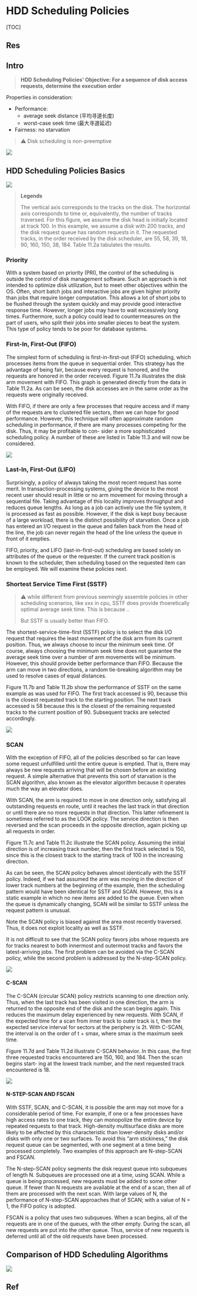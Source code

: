 # HDD Scheduling Policies

[TOC]



## Res


## Intro
> **HDD Scheduling Policies' Objective: For a sequence of disk access requests, determine the execution order**

Properties in consideration:
- Performance:
	- average seek distance (平均寻道长度)
	- worst-case seek time (最大寻道延迟)
- Fairness: no starvation

> ⚠ Disk scheduling is non-preemptive

![](../../../../../../../../Assets/Pics/Screenshot%202023-06-19%20at%203.38.38%20PM.png)



## HDD Scheduling Policies Basics
![](../../../../../../../../Assets/Pics/Screenshot%202023-05-25%20at%204.17.42%20PM.png)

> **Legends** 
> 
> The vertical axis corresponds to the tracks on the disk. The horizontal axis corresponds to time or, equivalently, the number of tracks traversed. For this figure, we assume the disk head is initially located at track 100. In this example, we assume a disk with 200 tracks, and the disk request queue has random requests in it. The requested tracks, in the order received by the disk scheduler, are 55, 58, 39, 18, 90, 160, 150, 38, 184. Table 11.2a tabulates the results.


### Priority
With a system based on priority (PRI), the control of the scheduling is outside the control of disk management software. Such an approach is not intended to optimize disk utilization, but to meet other objectives within the OS. Often, short batch jobs and interactive jobs are given higher priority than jobs that require longer computation. This allows a lot of short jobs to be flushed through the system quickly and may provide good interactive response time. However, longer jobs may have to wait excessively long times. Furthermore, such a policy could lead to countermeasures on the part of users, who split their jobs into smaller pieces to beat the system. This type of policy tends to be poor for database systems.


### First-In, First-Out (FIFO)
The simplest form of scheduling is first-in-first-out (FIFO) scheduling, which processes items from the queue in sequential order. This strategy has the advantage of being fair, because every request is honored, and the requests are honored in the order received. Figure 11.7a illustrates the disk arm movement with FIFO. This graph is generated directly from the data in Table 11.2a. As can be seen, the disk accesses are in the same order as the requests were originally received.

With FIFO, if there are only a few processes that require access and if many of the requests are to clustered file sectors, then we can hope for good performance. However, this technique will often approximate random scheduling in performance, if there are many processes competing for the disk. Thus, it may be profitable to con- sider a more sophisticated scheduling policy. A number of these are listed in Table 11.3 and will now be considered.

![](../../../../../../../../Assets/Pics/Screenshot%202023-05-25%20at%204.15.37%20PM.png)


### Last-In, First-Out (LIFO)
Surprisingly, a policy of always taking the most recent request has some merit. In transaction-processing systems, giving the device to the most recent user should result in little or no arm movement for moving through a sequential file. Taking advantage of this locality improves throughput and reduces queue lengths. As long as a job can actively use the file system, it is processed as fast as possible. However, if the disk is kept busy because of a large workload, there is the distinct possibility of starvation. Once a job has entered an I/O request in the queue and fallen back from the head of the line, the job can never regain the head of the line unless the queue in front of it empties.

FIFO, priority, and LIFO (last-in-first-out) scheduling are based solely on attributes of the queue or the requester. If the current track position is known to the scheduler, then scheduling based on the requested item can be employed. We will examine these policies next.


### Shortest Service Time First (SSTF)
> ⚠ while different from previous seemingly assemble policies in other scheduling scenarios, like xxx in cpu, SSTF does provide thoeretically optimal average seek time. This is because ..
> 
> But SSTF is usually better than FIFO.

The shortest-service-time-first (SSTF) policy is to select the disk I/O request that requires the least movement of the disk arm from its current position. Thus, we always choose to incur the minimum seek time. Of course, always choosing the minimum seek time does not guarantee the average seek time over a number of arm movements will be minimum. However, this should provide better performance than FIFO. Because the arm can move in two directions, a random tie-breaking algorithm may be used to resolve cases of equal distances.

Figure 11.7b and Table 11.2b show the performance of SSTF on the same example as was used for FIFO. The first track accessed is 90, because this is the closest requested track to the starting position. The next track accessed is 58 because this is the closest of the remaining requested tracks to the current position of 90. Subsequent tracks are selected accordingly.

![](../../../../../../../../Assets/Pics/Screenshot%202023-05-25%20at%204.16.05%20PM.png)


### SCAN
With the exception of FIFO, all of the policies described so far can leave some request unfulfilled until the entire queue is emptied. That is, there may always be new requests arriving that will be chosen before an existing request. A simple alternative that prevents this sort of starvation is the SCAN algorithm, also known as the elevator algorithm because it operates much the way an elevator does.

With SCAN, the arm is required to move in one direction only, satisfying all outstanding requests en route, until it reaches the last track in that direction or until there are no more requests in that direction. This latter refinement is sometimes referred to as the LOOK policy. The service direction is then reversed and the scan proceeds in the opposite direction, again picking up all requests in order.

Figure 11.7c and Table 11.2c illustrate the SCAN policy. Assuming the initial direction is of increasing track number, then the first track selected is 150, since this is the closest track to the starting track of 100 in the increasing direction.

As can be seen, the SCAN policy behaves almost identically with the SSTF policy. Indeed, if we had assumed the arm was moving in the direction of lower track numbers at the beginning of the example, then the scheduling pattern would have been identical for SSTF and SCAN. However, this is a static example in which no new items are added to the queue. Even when the queue is dynamically changing, SCAN will be similar to SSTF unless the request pattern is unusual.

Note the SCAN policy is biased against the area most recently traversed. Thus, it does not exploit locality as well as SSTF.

It is not difficult to see that the SCAN policy favors jobs whose requests are for tracks nearest to both innermost and outermost tracks and favors the latest-arriving jobs. The first problem can be avoided via the C-SCAN policy, while the second problem is addressed by the N-step-SCAN policy.

![](../../../../../../../../Assets/Pics/Screenshot%202023-05-25%20at%204.16.34%20PM.png)


#### C-SCAN 
The C-SCAN (circular SCAN) policy restricts scanning to one direction only. Thus, when the last track has been visited in one direction, the arm is returned to the opposite end of the disk and the scan begins again. This reduces the maximum delay experienced by new requests. With SCAN, if the expected time for a scan from inner track to outer track is t, then the expected service interval for sectors at the periphery is 2t. With C-SCAN, the interval is on the order of t + smax, where smax is the maximum seek time.

Figure 11.7d and Table 11.2d illustrate C-SCAN behavior. In this case, the first three requested tracks encountered are 150, 160, and 184. Then the scan begins start- ing at the lowest track number, and the next requested track encountered is 18.

![](../../../../../../../../Assets/Pics/Screenshot%202023-05-25%20at%204.16.48%20PM.png)


#### N-STEP-SCAN AND FSCAN
With SSTF, SCAN, and C-SCAN, it is possible the arm may not move for a considerable period of time. For example, if one or a few processes have high access rates to one track, they can monopolize the entire device by repeated requests to that track. High-density multisurface disks are more likely to be affected by this characteristic than lower-density disks and/or disks with only one or two surfaces. To avoid this “arm stickiness,” the disk request queue can be segmented, with one segment at a time being processed completely. Two examples of this approach are N-step-SCAN and FSCAN.

The N-step-SCAN policy segments the disk request queue into subqueues of length N. Subqueues are processed one at a time, using SCAN. While a queue is being processed, new requests must be added to some other queue. If fewer than N requests are available at the end of a scan, then all of them are processed with the next scan. With large values of N, the performance of N-step-SCAN approaches that of SCAN; with a value of N = 1, the FIFO policy is adopted.

FSCAN is a policy that uses two subqueues. When a scan begins, all of the requests are in one of the queues, with the other empty. During the scan, all new requests are put into the other queue. Thus, service of new requests is deferred until all of the old requests have been processed.



## Comparison of HDD Scheduling Algorithms

![](../../../../../../../../Assets/Pics/Screenshot%202023-05-25%20at%204.17.33%20PM.png)




## Ref

